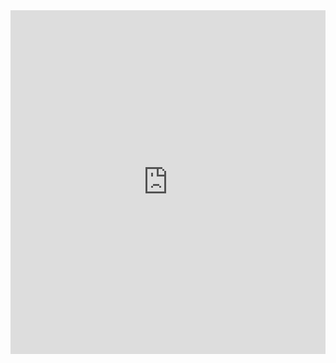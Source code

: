 
<iframe width="100%" height="550px" src="https://www.youtube.com/embed/lAoWLWlp_8Y" frameborder="0" allowfullscreen></iframe>